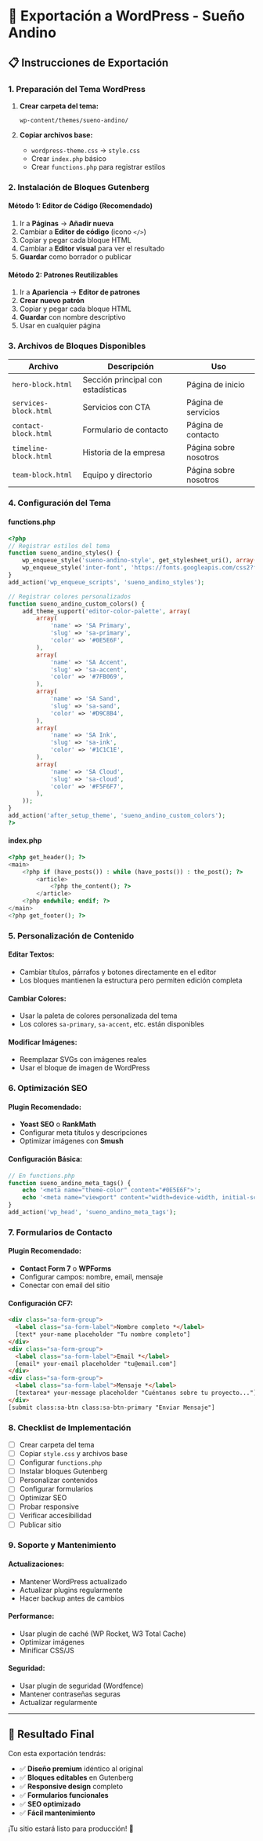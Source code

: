 # 🚀 Exportación a WordPress - Sueño Andino

## 📋 Instrucciones de Exportación

### 1. **Preparación del Tema WordPress**

1. **Crear carpeta del tema:**

   ```
   wp-content/themes/sueno-andino/
   ```

2. **Copiar archivos base:**
   - `wordpress-theme.css` → `style.css`
   - Crear `index.php` básico
   - Crear `functions.php` para registrar estilos

### 2. **Instalación de Bloques Gutenberg**

#### **Método 1: Editor de Código (Recomendado)**

1. Ir a **Páginas** → **Añadir nueva**
2. Cambiar a **Editor de código** (icono `</>`)
3. Copiar y pegar cada bloque HTML
4. Cambiar a **Editor visual** para ver el resultado
5. **Guardar** como borrador o publicar

#### **Método 2: Patrones Reutilizables**

1. Ir a **Apariencia** → **Editor de patrones**
2. **Crear nuevo patrón**
3. Copiar y pegar cada bloque HTML
4. **Guardar** con nombre descriptivo
5. Usar en cualquier página

### 3. **Archivos de Bloques Disponibles**

| Archivo               | Descripción                        | Uso                   |
| --------------------- | ---------------------------------- | --------------------- |
| `hero-block.html`     | Sección principal con estadísticas | Página de inicio      |
| `services-block.html` | Servicios con CTA                  | Página de servicios   |
| `contact-block.html`  | Formulario de contacto             | Página de contacto    |
| `timeline-block.html` | Historia de la empresa             | Página sobre nosotros |
| `team-block.html`     | Equipo y directorio                | Página sobre nosotros |

### 4. **Configuración del Tema**

#### **functions.php**

```php
<?php
// Registrar estilos del tema
function sueno_andino_styles() {
    wp_enqueue_style('sueno-andino-style', get_stylesheet_uri(), array(), '1.0.0');
    wp_enqueue_style('inter-font', 'https://fonts.googleapis.com/css2?family=Inter:wght@300;400;500;600;700;800;900&display=swap');
}
add_action('wp_enqueue_scripts', 'sueno_andino_styles');

// Registrar colores personalizados
function sueno_andino_custom_colors() {
    add_theme_support('editor-color-palette', array(
        array(
            'name' => 'SA Primary',
            'slug' => 'sa-primary',
            'color' => '#0E5E6F',
        ),
        array(
            'name' => 'SA Accent',
            'slug' => 'sa-accent',
            'color' => '#7FB069',
        ),
        array(
            'name' => 'SA Sand',
            'slug' => 'sa-sand',
            'color' => '#D9C8B4',
        ),
        array(
            'name' => 'SA Ink',
            'slug' => 'sa-ink',
            'color' => '#1C1C1E',
        ),
        array(
            'name' => 'SA Cloud',
            'slug' => 'sa-cloud',
            'color' => '#F5F6F7',
        ),
    ));
}
add_action('after_setup_theme', 'sueno_andino_custom_colors');
?>
```

#### **index.php**

```php
<?php get_header(); ?>
<main>
    <?php if (have_posts()) : while (have_posts()) : the_post(); ?>
        <article>
            <?php the_content(); ?>
        </article>
    <?php endwhile; endif; ?>
</main>
<?php get_footer(); ?>
```

### 5. **Personalización de Contenido**

#### **Editar Textos:**

- Cambiar títulos, párrafos y botones directamente en el editor
- Los bloques mantienen la estructura pero permiten edición completa

#### **Cambiar Colores:**

- Usar la paleta de colores personalizada del tema
- Los colores `sa-primary`, `sa-accent`, etc. están disponibles

#### **Modificar Imágenes:**

- Reemplazar SVGs con imágenes reales
- Usar el bloque de imagen de WordPress

### 6. **Optimización SEO**

#### **Plugin Recomendado:**

- **Yoast SEO** o **RankMath**
- Configurar meta títulos y descripciones
- Optimizar imágenes con **Smush**

#### **Configuración Básica:**

```php
// En functions.php
function sueno_andino_meta_tags() {
    echo '<meta name="theme-color" content="#0E5E6F">';
    echo '<meta name="viewport" content="width=device-width, initial-scale=1, maximum-scale=1, user-scalable=no">';
}
add_action('wp_head', 'sueno_andino_meta_tags');
```

### 7. **Formularios de Contacto**

#### **Plugin Recomendado:**

- **Contact Form 7** o **WPForms**
- Configurar campos: nombre, email, mensaje
- Conectar con email del sitio

#### **Configuración CF7:**

```html
<div class="sa-form-group">
  <label class="sa-form-label">Nombre completo *</label>
  [text* your-name placeholder "Tu nombre completo"]
</div>
<div class="sa-form-group">
  <label class="sa-form-label">Email *</label>
  [email* your-email placeholder "tu@email.com"]
</div>
<div class="sa-form-group">
  <label class="sa-form-label">Mensaje *</label>
  [textarea* your-message placeholder "Cuéntanos sobre tu proyecto..."]
</div>
[submit class:sa-btn class:sa-btn-primary "Enviar Mensaje"]
```

### 8. **Checklist de Implementación**

- [ ] Crear carpeta del tema
- [ ] Copiar `style.css` y archivos base
- [ ] Configurar `functions.php`
- [ ] Instalar bloques Gutenberg
- [ ] Personalizar contenidos
- [ ] Configurar formularios
- [ ] Optimizar SEO
- [ ] Probar responsive
- [ ] Verificar accesibilidad
- [ ] Publicar sitio

### 9. **Soporte y Mantenimiento**

#### **Actualizaciones:**

- Mantener WordPress actualizado
- Actualizar plugins regularmente
- Hacer backup antes de cambios

#### **Performance:**

- Usar plugin de caché (WP Rocket, W3 Total Cache)
- Optimizar imágenes
- Minificar CSS/JS

#### **Seguridad:**

- Usar plugin de seguridad (Wordfence)
- Mantener contraseñas seguras
- Actualizar regularmente

---

## 🎯 Resultado Final

Con esta exportación tendrás:

- ✅ **Diseño premium** idéntico al original
- ✅ **Bloques editables** en Gutenberg
- ✅ **Responsive design** completo
- ✅ **Formularios funcionales**
- ✅ **SEO optimizado**
- ✅ **Fácil mantenimiento**

¡Tu sitio estará listo para producción! 🚀
